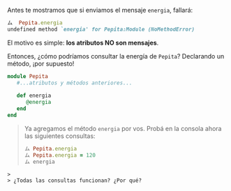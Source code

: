 Antes te mostramos que si enviamos el mensaje `energia`, fallará:

```ruby
ム  Pepita.energia
undefined method `energia' for Pepita:Module (NoMethodError)
```

El motivo es simple: **los atributos NO son mensajes**. 

Entonces, ¿cómo podríamos consultar la energía de `Pepita`? Declarando un método, ¡por supuesto!

```ruby
module Pepita
   #...atributos y métodos anteriores...
   
   def energia
      @energia
   end
end
```

> Ya agregamos el método `energia` por vos. Probá en la consola ahora las siguientes consultas: 
>
> ```ruby
> ム Pepita.energia
> ム Pepita.energia = 120
> ム energia
```
> 
> ¿Todas las consultas funcionan? ¿Por qué?

